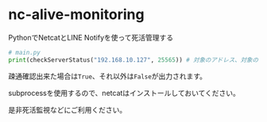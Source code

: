 # nc-alive-monitoring

PythonでNetcatとLINE Notifyを使って死活管理する

```Python
# main.py
print(checkServerStatus("192.168.10.127", 25565)) # 対象のアドレス、対象のポートを指定 Bool値が返ってくる　
```

疎通確認出来た場合は`True`、それ以外は`False`が出力されます。

subprocessを使用するので、netcatはインストールしておいてください。

是非死活監視などにご利用ください。
